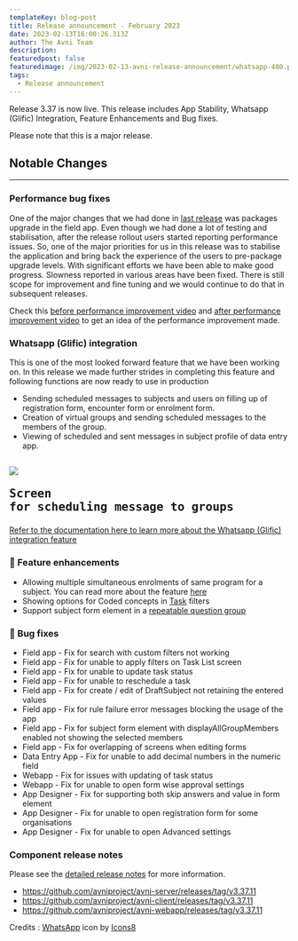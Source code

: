 ```yaml
---
templateKey: blog-post
title: Release announcement - February 2023
date: 2023-02-13T16:00:26.313Z
author: The Avni Team
description: 
featuredpost: false
featuredimage: /img/2023-02-13-avni-release-announcement/whatsapp-480.png
tags:
  - Release announcement 
---
```


Release 3.37 is now live. This release includes App Stability, Whatsapp (Glific) Integration, Feature Enhancements and Bug fixes. 
 
Please note that this is a major release.


## Notable Changes
---------------------------------------------------------------------------

### Performance bug fixes
One of the major changes that we had done in [last release](https://avniproject.org/blog/2023-01-13-avni-release-announcement/) was packages upgrade in the field app. Even though we had done a lot of testing and stabilisation, after the release rollout users started reporting performance issues. So, one of the major priorities for us in this release was to stabilise the application and bring back the experience of the users to pre-package upgrade levels. With significant efforts we have been able to make good progress. Slowness reported in various areas have been fixed. There is still scope for improvement and fine tuning and we would continue to do that in subsequent releases.

Check this [before performance improvement video](https://drive.google.com/file/d/1ROqesiF_X4RgJ2DMmBq-UQZVVwAjKYtt/view?usp=share_link) and [after performance improvement video](https://drive.google.com/file/d/1aXSQ8fQOifRMB3O22ms6Oa68-CiBA0yV/view?usp=share_link) to get an idea of the performance improvement made.

### <i style="background-color: #25d366; color: white;" class="fab fa-whatsapp"></i> Whatsapp (Glific) integration
This is one of the most looked forward feature that we have been working on. In this release we made further strides in completing this feature and following functions are now ready to use in production
- Sending scheduled messages to subjects and users on filling up of registration form, encounter form or enrolment form.
- Creation of virtual groups and sending scheduled messages to the members of the group.
- Viewing of scheduled and sent messages in subject profile of data entry app.

![](/img/2023-02-13-avni-release-announcement/glific_sending_message.png)<pre>Screen for scheduling message to groups</pre>
----------------------------

<a href="https://avni.readme.io/docs/whatsapp-integration" target="_blank" rel="noopener noreferrer">Refer to the documentation here to learn more about the Whatsapp (Glific) integration feature</a> 

### 🚀 Feature enhancements
- Allowing multiple simultaneous enrolments of same program for a subject. You can read more about the feature <a href="https://avni.readme.io/docs/program" target="_blank" rel="noopener noreferrer">here</a>  
- Showing options for Coded concepts in <a href="https://avni.readme.io/docs/tasks" target="_blank" rel="noopener noreferrer">Task</a> filters
- Support subject form element in a <a href="https://avni.readme.io/docs/repeatable-question-group" target="_blank" rel="noopener noreferrer">repeatable question group</a>

### 🐞 Bug fixes
- Field app - Fix for search with custom filters not working
- Field app - Fix for unable to apply filters on Task List screen
- Field app - Fix for unable to update task status
- Field app - Fix for unable to reschedule a task
- Field app - Fix for create / edit of DraftSubject not retaining the entered values
- Field app - Fix for rule failure error messages blocking the usage of the app
- Field app - Fix for subject form element with displayAllGroupMembers enabled not showing the selected members
- Field app - Fix for overlapping of screens when editing forms
- Data Entry App - Fix for unable to add decimal numbers in the numeric field
- Webapp - Fix for issues with updating of task status
- Webapp - Fix for unable to open form wise approval settings
- App Designer - Fix for supporting both skip answers and value in form element
- App Designer - Fix for unable to open registration form for some organisations
- App Designer - Fix for unable to open Advanced settings


### Component release notes
Please see the [detailed release notes](https://github.com/avniproject/avni-product/releases/tag/v3.37.11) for more information.

- <a href="https://github.com/avniproject/avni-server/releases/tag/v3.37.11" target="_blank" rel="noopener noreferrer">https://github.com/avniproject/avni-server/releases/tag/v3.37.11</a>
- <a href="https://github.com/avniproject/avni-client/releases/tag/v3.37.11" target="_blank" rel="noopener noreferrer">https://github.com/avniproject/avni-client/releases/tag/v3.37.11</a>
- <a href="https://github.com/avniproject/avni-webapp/releases/tag/v3.37.11" target="_blank" rel="noopener noreferrer">https://github.com/avniproject/avni-webapp/releases/tag/v3.37.11</a>

Credits : <a target="_blank" href="https://icons8.com/icon/30448/whatsapp">WhatsApp</a> icon by <a target="_blank" href="https://icons8.com">Icons8</a>